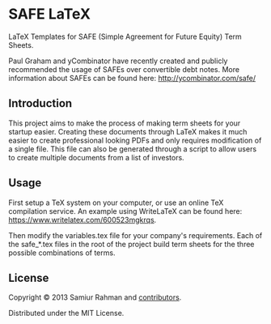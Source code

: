 SAFE LaTeX
==========

LaTeX Templates for SAFE (Simple Agreement for Future Equity) Term Sheets.

Paul Graham and yCombinator have recently created and publicly recommended
the usage of SAFEs over convertible debt notes. More information about SAFEs
can be found here: <http://ycombinator.com/safe/>

Introduction
------------

This project aims to make the process of making term sheets for your startup
easier. Creating these documents through LaTeX makes it much easier to create
professional looking PDFs and only requires modification of a single file.
This file can also be generated through a script to allow users to create
multiple documents from a list of investors.

Usage
-----

First setup a TeX system on your computer, or use an online TeX compilation
service. An example using WriteLaTeX can be found here:
<https://www.writelatex.com/600523mgkrqs>.

Then modify the variables.tex file for your company's requirements. Each of
the safe_*.tex files in the root of the project build term sheets for the three
possible combinations of terms.

License
-------

Copyright © 2013 Samiur Rahman and [contributors](https://github.com/samiur/safe_latex/graphs/contributors).

Distributed under the MIT License.
